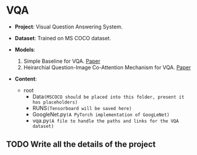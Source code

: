 # VQA
- **Project**: Visual Question Answering System.
- **Dataset**: Trained on MS COCO dataset.
- **Models**:
  1. Simple Baseline for VQA. [Paper](https://arxiv.org/abs/1512.02167)
  1. Heirarchial Question-Image Co-Attention Mechanism for VQA. [Paper](https://arxiv.org/abs/1606.00061)
  
- **Content**:
  - root
    - Data`(MSCOCO should be placed into this folder, present it has placeholders)`
    - RUNS`(Tensorboard will be saved here)`
    - GoogleNet.py`(A PyTorch implementation of GoogLeNet)`
    - vqa.py`(A file to handle the paths and links for the VQA dataset)`
    
## TODO Write all the details of the project
